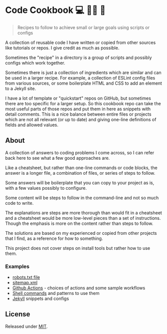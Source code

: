# Code Cookbook :computer: :cook: :book:
> Recipes to follow to achieve small or large goals using scripts or configs

<!--
![Check markdown links](https://github.com/MichaelCurrin/code-cookbook/workflows/Check%20markdown%20links/badge.svg)
-->

A collection of reusable code I have written or copied from other sources like tutorials or repos. I give credit as much as possible.

Sometimes the "recipe" in a directory is a group of scripts and possibly configs which work together. 

Sometimes there is just a collection of ingredients which are similar and can be used in a larger recipe. For example, a collection of ESLint config files from various sources, or some boilerplate HTML and CSS to add an element to a Jekyll site.

I have a lot of template or "quickstart" repos on GitHub, but sometimes there are too specific for a larger setup. So this cookbook repo can take the most useful parts of those repos and put them in here as snippets with detail comments. This is a nice balance between entire files or projects which are not all relevant (or up to date) and giving one-line definitions of fields and allowed values.


## About

A collection of answers to coding problems I come across, so I can refer back here to see what a few good approaches are.

Like a cheatsheet, but rather than one-line commands or code blocks, the answer is a longer file, a combination of files, or series of steps to follow.

Some answers will be boilerplate that you can copy to your project as is, with a few values possibly to configure.

Some content will be steps to follow in the command-line and not so much code to write.

The explanations are steps are more thorough than would fit in a cheatsheet and a cheatsheet would be more low-level pieces than a set of instructions. Though the emphasis is more on the content rather than steps to follow.

The solutions are based on my experienced or copied from other projects that I find, as a reference for how to something.

This project does not cover steps on install tools but rather how to use them.

### Examples

- [robots.txt file](/recipes/robots/)
- [sitemap.xml](/recipes/sitemap/)
- [Github Actions](/recipes/ci-cd/github-actions/) - choices of actions and some sample workflows
- [Shell commands](/recipes/shell/) and patterns to use them
- [Jekyll](/recipes/jekyll/) snippets and configs


## License

Released under [MIT](/LICENSE).
